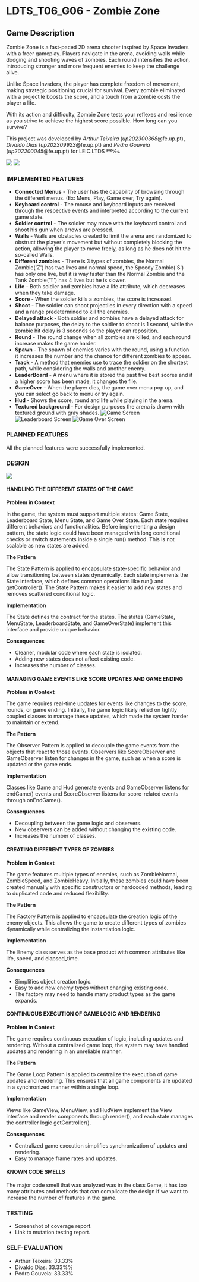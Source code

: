  # LDTS_T06_G06 - Zombie Zone

## Game Description

Zombie Zone is a fast-paced 2D arena shooter inspired by Space Invaders with a freer gameplay. Players navigate in the arena, avoiding walls while dodging and shooting waves of zombies. Each round intensifies the action, introducing stronger and more frequent enemies to keep the challenge alive.

Unlike Space Invaders, the player has complete freedom of movement, making strategic positioning crucial for survival. Every zombie eliminated with a projectile boosts the score, and a touch from a zombie costs the player a life.

With its action and difficulty, Zombie Zone tests your reflexes and resilience as you strive to achieve the highest score possible. How long can you survive? 

This project was developed by *Arthur Teixeira* (*up202300368*@fe.up.pt), *Divaldo Dias* (*up202309923*@fe.up.pt) and *Pedro Gouveia* (*up202200045*@fe.up.pt) for LEIC.LTDS 2024⁄25.

![](src/main/resources/ImagesForReadme/giflead.gif)
![](src/main/resources/ImagesForReadme/gifgame.gif)

### IMPLEMENTED FEATURES
- **Connected Menus** - The user has the capability of browsing through the different menus. (Ex: Menu, Play, Game over, Try again).
- **Keyboard control** - The mouse and keyboard inputs are received through the respective events and interpreted according to the current game state.
- **Soldier control** - The soldier may move with the keyboard control and shoot his gun when arrows are pressed.
- **Walls** - Walls are obstacles created to limit the arena and randomized to obstruct the player's movement but without completely blocking the action, allowing the player to move freely, as long as he does not hit the so-called Walls.
- **Different zombies** - There is 3 types of zombies, the Normal Zombie('Z') has two lives and normal speed, the Speedy Zombie('S') has only one live, but it is way faster than the Normal Zombie and the Tank Zombie('T') has 4 lives but he is slower.
- **Life** - Both soldier and zombies have a life attribute, which decreases when they take damage.
- **Score** - When the soldier kills a zombies, the score is increased.
- **Shoot** - The soldier can shoot projectiles in every direction with a speed and a range predetermined to kill the enemies.
- **Delayed attack** - Both soldier and zombies have a delayed attack for balance purposes, the delay to the soldier to shoot is 1 second, while the zombie hit delay is 3 seconds so the player can reposition.
- **Round** - The round change when all zombies are killed, and each round increase makes the game harder.
- **Spawn** - The spawn of enemies varies with the round, using a function it increases the number and the chance for different zombies to appear.
- **Track** - A method that enemies use to trace the soldier on the shortest path, while considering the walls and another enemy.
- **LeaderBoard** - A menu where it is stored the past five best scores and if a higher score has been made, it changes the file.
- **GameOver** - When the player dies, the game over menu pop up, and you can select go back to menu or try again.
- **Hud** - Shows the score, round and life while playing in the arena.
- **Textured background** - For design purposes the arena is drawn with textured ground with gray shades.
![](src/main/resources/ImagesForReadme/ddb784e4-f823-474d-a634-95f4e3ff47f6.JPG "Game Screen")
![](src/main/resources/ImagesForReadme/5119c833-ba12-4970-a63d-460cadfce9bb.JPG "Leaderboard Screen")
![](src/main/resources/ImagesForReadme/d0ced638-2706-49f9-b1ba-24db40f3301f.JPG "Game Over Screen")

### PLANNED FEATURES

All the planned features were successfully implemented.

### DESIGN
![](src/main/resources/ImagesForReadme/ZombieZoneDiagramFinal.png)

#### HANDLING THE DIFFERENT STATES OF THE GAME
**Problem in Context**

In the game, the system must support multiple states: Game State, Leaderboard State, Menu State, and Game Over State. Each state requires different behaviors and functionalities. Before implementing a design pattern, the state logic could have been managed with long conditional checks or switch statements inside a single run() method. This is not scalable as new states are added.

**The Pattern**

The State Pattern is applied to encapsulate state-specific behavior and allow transitioning between states dynamically. Each state implements the State<Interface> interface, which defines common operations like run() and getController(). The State Pattern makes it easier to add new states and removes scattered conditional logic.

**Implementation**

The State<Interface> defines the contract for the states. The states (GameState, MenuState, LeaderboardState, and GameOverState) implement this interface and provide unique behavior.

**Consequences**

- Cleaner, modular code where each state is isolated.
- Adding new states does not affect existing code.
- Increases the number of classes.

#### MANAGING GAME EVENTS LIKE SCORE UPDATES AND GAME ENDING
**Problem in Context**

The game requires real-time updates for events like changes to the score, rounds, or game ending. Initially, the game logic likely relied on tightly coupled classes to manage these updates, which made the system harder to maintain or extend.

**The Pattern**

The Observer Pattern is applied to decouple the game events from the objects that react to those events. Observers like ScoreObserver<Interface> and GameObserver<Interface> listen for changes in the game, such as when a score is updated or the game ends.

**Implementation**

Classes like Game and Hud generate events and GameObserver<Interface> listens for endGame() events and ScoreObserver<Interface> listens for score-related events through onEndGame().

**Consequences**

- Decoupling between the game logic and observers.
- New observers can be added without changing the existing code.
- Increases the number of classes.

#### CREATING DIFFERENT TYPES OF ZOMBIES
**Problem in Context**

The game features multiple types of enemies, such as ZombieNormal, ZombieSpeed, and ZombieHeavy. Initially, these zombies could have been created manually with specific constructors or hardcoded methods, leading to duplicated code and reduced flexibility.

**The Pattern**

The Factory Pattern is applied to encapsulate the creation logic of the enemy objects. This allows the game to create different types of zombies dynamically while centralizing the instantiation logic.

**Implementation**

The Enemy class serves as the base product with common attributes like life, speed, and elapsed_time.

**Consequences**

- Simplifies object creation logic.
- Easy to add new enemy types without changing existing code.
- The factory may need to handle many product types as the game expands.

#### CONTINUOUS EXECUTION OF GAME LOGIC AND RENDERING
**Problem in Context**

The game requires continuous execution of logic, including updates and rendering. Without a centralized game loop, the system may have handled updates and rendering in an unreliable manner. 

**The Pattern**

The Game Loop Pattern is applied to centralize the execution of game updates and rendering. This ensures that all game components are updated in a synchronized manner within a single loop.

**Implementation**

Views like GameView, MenuView, and HudView implement the View<Interface> interface and render components through render(), and each state manages the controller logic getController().

**Consequences**

- Centralized game execution simplifies synchronization of updates and rendering.
- Easy to manage frame rates and updates.

#### KNOWN CODE SMELLS

The major code smell that was analyzed was in the class Game, it has too many attributes and methods that can complicate the design if we want to increase the number of features in the game.

### TESTING

- Screenshot of coverage report.
- Link to mutation testing report.

### SELF-EVALUATION

- Arthur Teixeira: 33.33%
- Divaldo Dias: 33.33%%
- Pedro Gouveia: 33.33%